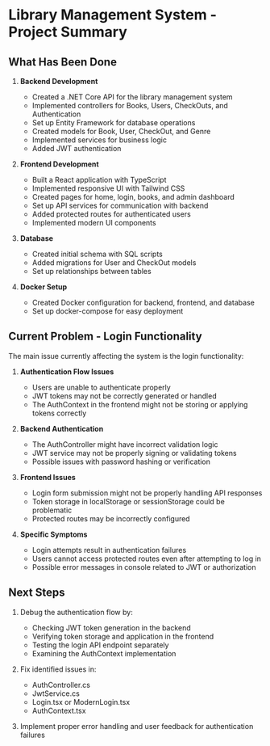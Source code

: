 # Library Management System - Project Summary

## What Has Been Done

1. **Backend Development**
   - Created a .NET Core API for the library management system
   - Implemented controllers for Books, Users, CheckOuts, and Authentication
   - Set up Entity Framework for database operations
   - Created models for Book, User, CheckOut, and Genre
   - Implemented services for business logic
   - Added JWT authentication

2. **Frontend Development**
   - Built a React application with TypeScript
   - Implemented responsive UI with Tailwind CSS
   - Created pages for home, login, books, and admin dashboard
   - Set up API services for communication with backend
   - Added protected routes for authenticated users
   - Implemented modern UI components

3. **Database**
   - Created initial schema with SQL scripts
   - Added migrations for User and CheckOut models
   - Set up relationships between tables

4. **Docker Setup**
   - Created Docker configuration for backend, frontend, and database
   - Set up docker-compose for easy deployment

## Current Problem - Login Functionality

The main issue currently affecting the system is the login functionality:

1. **Authentication Flow Issues**
   - Users are unable to authenticate properly
   - JWT tokens may not be correctly generated or handled
   - The AuthContext in the frontend might not be storing or applying tokens correctly

2. **Backend Authentication**
   - The AuthController might have incorrect validation logic
   - JWT service may not be properly signing or validating tokens
   - Possible issues with password hashing or verification

3. **Frontend Issues**
   - Login form submission might not be properly handling API responses
   - Token storage in localStorage or sessionStorage could be problematic
   - Protected routes may be incorrectly configured

4. **Specific Symptoms**
   - Login attempts result in authentication failures
   - Users cannot access protected routes even after attempting to log in
   - Possible error messages in console related to JWT or authorization

## Next Steps

1. Debug the authentication flow by:
   - Checking JWT token generation in the backend
   - Verifying token storage and application in the frontend
   - Testing the login API endpoint separately
   - Examining the AuthContext implementation

2. Fix identified issues in:
   - AuthController.cs
   - JwtService.cs
   - Login.tsx or ModernLogin.tsx
   - AuthContext.tsx

3. Implement proper error handling and user feedback for authentication failures
